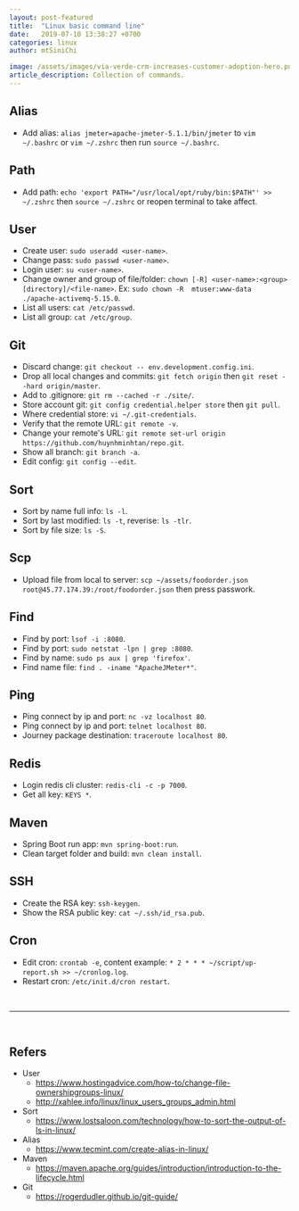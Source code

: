 ```yaml
---
layout: post-featured
title:  "Linux basic command line"
date:   2019-07-10 13:38:27 +0700
categories: linux
author: mtSiniChi

image: /assets/images/via-verde-crm-increases-customer-adoption-hero.png
article_description: Collection of commands.
---
```


## Alias

- Add alias: `alias jmeter=apache-jmeter-5.1.1/bin/jmeter` to `vim ~/.bashrc` or `vim ~/.zshrc` then run `source ~/.bashrc`.

## Path

- Add path: `echo 'export PATH="/usr/local/opt/ruby/bin:$PATH"' >> ~/.zshrc` then `source ~/.zshrc` or reopen terminal to take affect.

## User

- Create user: `sudo useradd <user-name>`.
- Change pass: `sudo passwd <user-name>`.
- Login user: `su <user-name>`.
- Change owner and group of file/folder: `chown [-R] <user-name>:<group> [directory]/<file-name>`. Ex: `sudo chown -R  mtuser:www-data ./apache-activemq-5.15.0`.
- List all users: `cat /etc/passwd`.
- List all group: `cat /etc/group`.

## Git

- Discard change: `git checkout -- env.development.config.ini`.
- Drop all local changes and commits: `git fetch origin` then `git reset --hard origin/master`.
- Add to .gitignore: `git rm --cached -r ./site/`.
- Store account git: `git config credential.helper store` then `git pull`.
- Where credential store: `vi ~/.git-credentials`.
- Verify that the remote URL: `git remote -v`.
- Change your remote's URL: `git remote set-url origin https://github.com/huynhminhtan/repo.git`.
- Show all branch: `git branch -a`.
- Edit config: `git config --edit`.

## Sort

- Sort by name full info: `ls -l`.
- Sort by last modified: `ls -t`, reverise: `ls -tlr`.
- Sort by file size: `ls -S`.

## Scp

- Upload file from local to server: `scp ~/assets/foodorder.json root@45.77.174.39:/root/foodorder.json` then press passwork.

## Find

- Find by port: `lsof -i :8080`.
- Find by port: `sudo netstat -lpn | grep :8080`.
- Find by name: `sudo ps aux | grep 'firefox'`.
- Find name file: `find . -iname "ApacheJMeter*"`.

## Ping

- Ping connect by ip and port: `nc -vz localhost 80`.
- Ping connect by ip and port: `telnet localhost 80`.
- Journey package destination: `traceroute localhost 80`.

## Redis

- Login redis cli cluster: `redis-cli -c -p 7000`.
- Get all key: `KEYS *`.

## Maven

- Spring Boot run app: `mvn spring-boot:run`.
- Clean target folder and build: `mvn clean install`.

## SSH

- Create the RSA key: `ssh-keygen`.
- Show the RSA public key: `cat ~/.ssh/id_rsa.pub`.

## Cron

- Edit cron: `crontab -e`, content example: `* 2 * * * ~/script/up-report.sh >> ~/cronlog.log`.
- Restart cron: `/etc/init.d/cron restart`.

<br>

---

<br>

## Refers

- User
  - https://www.hostingadvice.com/how-to/change-file-ownershipgroups-linux/
  - http://xahlee.info/linux/linux_users_groups_admin.html
- Sort
  - https://www.lostsaloon.com/technology/how-to-sort-the-output-of-ls-in-linux/
- Alias
  - https://www.tecmint.com/create-alias-in-linux/
- Maven
  - https://maven.apache.org/guides/introduction/introduction-to-the-lifecycle.html
- Git
  - https://rogerdudler.github.io/git-guide/
  